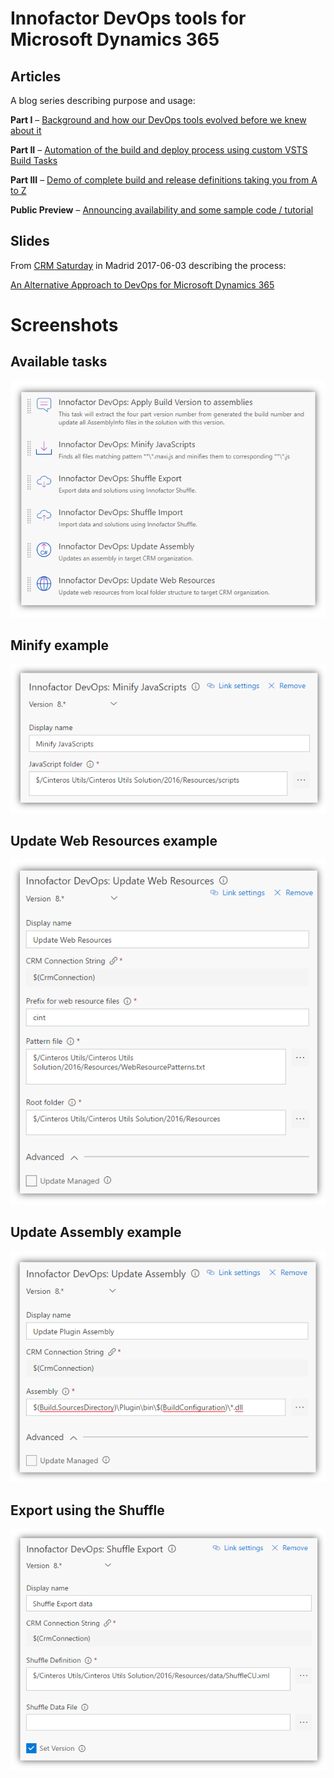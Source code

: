﻿# Innofactor DevOps tools for Microsoft Dynamics 365



## Articles

A blog series describing purpose and usage:

**Part I** – [Background and how our DevOps tools evolved before we knew about it](http://jonasrapp.innofactor.se/2017/04/DevOps-I.html)

**Part II** – [Automation of the build and deploy process using custom VSTS Build Tasks](http://jonasrapp.innofactor.se/2017/04/DevOps-II.html)

**Part III** – [Demo of complete build and release definitions taking you from A to Z](http://jonasrapp.innofactor.se/2017/04/DevOps-III.html)

**Public Preview** – [Announcing availability and some sample code / tutorial](http://jonasrapp.innofactor.se/2017/06/DevOps-Preview.html)



## Slides

From [CRM Saturday](http://crmsaturday.com) in Madrid 2017-06-03 describing the process:

[An Alternative Approach to DevOps for Microsoft Dynamics 365](https://www.slideshare.net/JonasRapp/crm-saturday-devops-with-jonas-rapp)



# Screenshots

## Available tasks
![Tasks](Images/Tasks.png)

## Minify example
![Minify task](Images/Minify.png)

## Update Web Resources example
![Update Web Resources task](Images/WebResources.png)

## Update Assembly example
![Update Assembly task](Images/Assembly.png)

## Export using the Shuffle
![Shuffle Export task](Images/Export.png)
